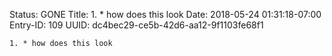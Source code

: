 Status: GONE
Title: 1. * how does this look
Date: 2018-05-24 01:31:18-07:00
Entry-ID: 109
UUID: dc4bec29-ce5b-42d6-aa12-9f1103fe68f1

`1. * how does this look`
